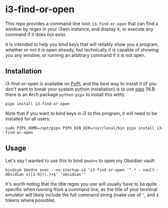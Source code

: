 # i3-find-or-open
This repo provides a command-line tool: `i3-find-or-open` that can find a window by regex in your i3wm instance, and display it, or execute any command if it does not exist.

It is intended to help you bind keys that will reliably show you a program, whether or not it is open already, but technically it is capable of showing you any window, or running an arbitrary command if it is not open.
## Installation
i3-find-or-open is available on [PyPI](https://pypi.org/), and the best way to install it (if you don't want to break your system python installation) is to use [pipx](https://pypa.github.io/pipx/installation/) (N.B. there is an Arch package `python-pipx` to install this with). 
```
pipx install i3-find-or-open
```
Note that if you want to bind keys in i3 to this program, it will need to be installed for all users:
```
sudo PIPX_HOME=/opt/pipx PIPX_BIN_DIR=/usr/local/bin pipx install i3-find-or-open
```

## Usage
Let's say I wanted to use this to bind `$mod+o` to open my Obsidian vault:
```
bindsym $mod+o exec --no-startup-id "i3-find-or-open '^.* - vault - Obsidian v([1-9]|\.)+$' 'obsidian'"
```
It's worth noting that the title regex you use will usually have to be quite specific when running from a command line, as the title of your terminal emulator will likely include the full command string (make use of `^`, and `$` tokens where possible).
